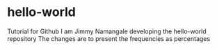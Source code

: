 # hello-world
Tutorial for Github
I am Jimmy Namangale developing the hello-world repository
The changes are to present the frequencies as percentages
